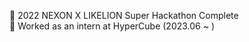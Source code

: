 <!--💻 Computer Science & Engineering, Korea University of Technology & Education-->
📔 2022 NEXON X LIKELION Super Hackathon Complete<br/>
🏢 Worked as an intern at HyperCube (2023.06 ~ )<br/>

<!--
**Wi-Geon/Wi-Geon** is a ✨ _special_ ✨ repository because its `README.md` (this file) appears on your GitHub profile.

Here are some ideas to get you started:

- 🔭 I’m currently working on ...
- 🌱 I’m currently learning ...
- 👯 I’m looking to collaborate on ...
- 🤔 I’m looking for help with ...
- 💬 Ask me about ...
- 📫 How to reach me: ...
- 😄 Pronouns: ...
- ⚡ Fun fact: ...
-->
